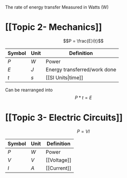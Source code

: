 The rate of energy transfer
Measured in Watts (W)
# [[Topic 2- Mechanics]]
$$P = \frac{E}{t}$$

| Symbol | Unit          | Definition                   |
| ------ | ------------- | ---------------------------- |
| $P$    | $W$ | Power                        |
| $E$    | $J$           | Energy transferred/work done |
| $t$    | $s$           | [[SI Units\|time]]           |

Can be rearranged into 
$$P *t=E$$

# [[Topic 3- Electric Circuits]]
$$P = VI$$

| Symbol | Unit | Definition  |
| ------ | ---- | ----------- |
| $P$    | $W$  | Power       |
| $V$    | $V$  | [[Voltage]] |
| $I$    | $A$  | [[Current]] |
